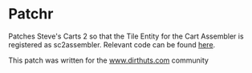 # Patchr 

Patches Steve's Carts 2 so that the Tile Entity for the Cart Assembler is registered as sc2assembler. Relevant code can be found [here](https://github.com/kimfy/Patchr/blob/master/src/main/java/net/kimfy/patchr/asm/Transformer.java#L24).

This patch was written for the www.dirthuts.com community